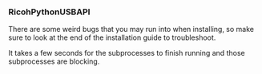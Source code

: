 ### RicohPythonUSBAPI

There are some weird bugs that you may run into when installing, so make sure to look at the end of the installation guide to troubleshoot. 

It takes a few seconds for the subprocesses to finish running and those subprocesses are blocking. 